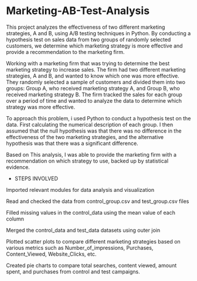 # Marketing-AB-Test-Analysis
This project analyzes the effectiveness of two different marketing strategies, A and B, using A/B testing techniques in Python. By conducting a hypothesis test on sales data from two groups of randomly selected customers, we determine which marketing strategy is more effective and provide a recommendation to the marketing firm.


Working with a marketing firm that was trying to determine the best marketing strategy to increase sales. The firm had two different marketing strategies, A and B, and wanted to know which one was more effective. They randomly selected a sample of customers and divided them into two groups: Group A, who received marketing strategy A, and Group B, who received marketing strategy B. The firm tracked the sales for each group over a period of time and wanted to analyze the data to determine which strategy was more effective.

To approach this problem, i used Python to conduct a hypothesis test on the data. First calculating the numerical description of each group. I then assumed that the null hypothesis was that there was no difference in the effectiveness of the two marketing strategies, and the alternative hypothesis was that there was a significant difference.

Based on This analysis, I was able to provide the marketing firm with a recommendation on which strategy to use, backed up by statistical evidence.


* STEPS INVOLVED

Imported relevant modules for data analysis and visualization

Read and checked the data from control_group.csv and test_group.csv files

Filled missing values in the control_data using the mean value of each column

Merged the control_data and test_data datasets using outer join

Plotted scatter plots to compare different marketing strategies based on various metrics such as Number_of_impressions, Purchases, Content_Viewed, Website_Clicks, etc.

Created pie charts to compare total searches, content viewed, amount spent, and purchases from control and test campaigns.
